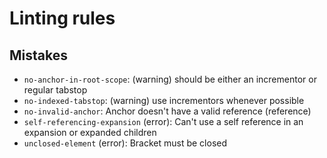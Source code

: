 # Linting rules

## Mistakes

- `no-anchor-in-root-scope`: (warning) should be either an incrementor or regular tabstop
- `no-indexed-tabstop`: (warning) use incrementors whenever possible
- `no-invalid-anchor`: Anchor doesn't have a valid reference (reference)
- `self-referencing-expansion` (error): Can't use a self reference in an expansion or expanded children
- `unclosed-element` (error): Bracket must be closed
